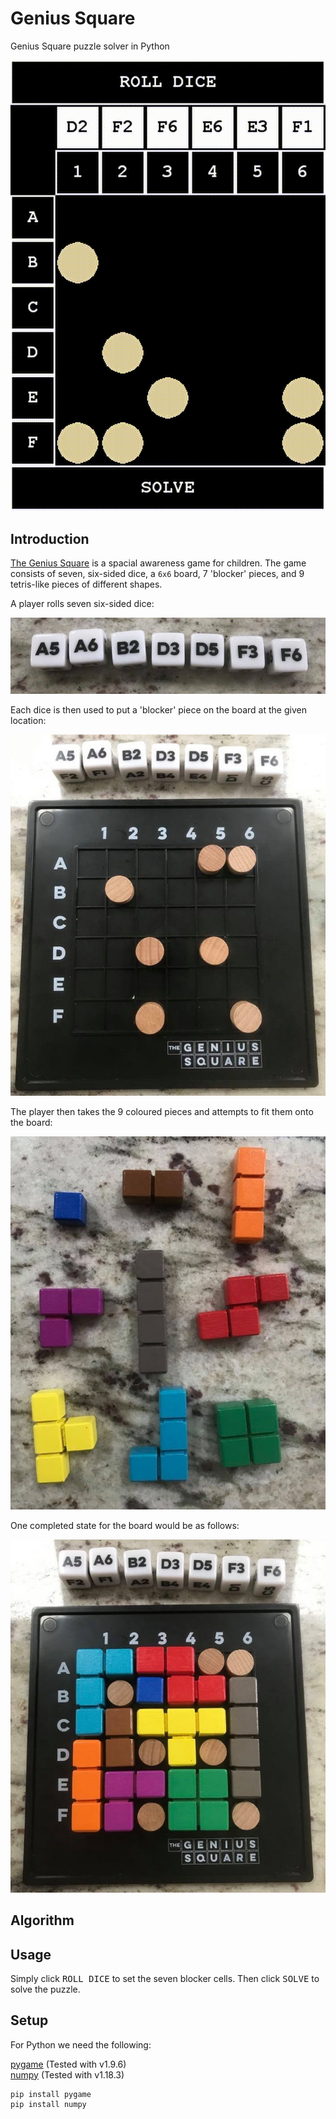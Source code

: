 # Genius Square
Genius Square puzzle solver in Python

![Screenshot](https://github.com/James-P-D/GeniusSquare/blob/master/screenshot.gif)

## Introduction

[The Genius Square](https://www.happypuzzle.co.uk/products/genius-square.aspx) is a spacial awareness game for children. The game consists of seven, six-sided dice, a `6x6` board, 7 'blocker' pieces, and 9 tetris-like pieces of different shapes.

A player rolls seven six-sided dice:

![Dice](https://github.com/James-P-D/GeniusSquare/blob/master/dice.jpg)

Each dice is then used to put a 'blocker' piece on the board at the given location:

![Initial Board](https://github.com/James-P-D/GeniusSquare/blob/master/initial_board.jpg)

The player then takes the 9 coloured pieces and attempts to fit them onto the board:

![Pieces](https://github.com/James-P-D/GeniusSquare/blob/master/pieces.jpg)

One completed state for the board would be as follows:

![Completed Board](https://github.com/James-P-D/GeniusSquare/blob/master/completed_board.jpg)

## Algorithm



## Usage

Simply click <kbd>ROLL DICE</kbd> to set the seven blocker cells. Then click <kbd>SOLVE</kbd> to solve the puzzle.

## Setup

For Python we need the following:

[pygame](https://www.pygame.org/news) (Tested with v1.9.6)  
[numpy](https://numpy.org/) (Tested with v1.18.3)  

```
pip install pygame
pip install numpy
```